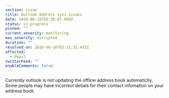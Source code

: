 ```yaml
---
section: issue
title: Outlook Address sync issues
date: 2020-06-16T02:30:07.098Z
status: in_progress
pinned: ""
current_severity: monitoring
max_severity: disrupted
duration: ""
resolved_on: 2020-06-16T03:31:32.433Z
affected:
  - Email
twitterFeed: ""
enableComments: false
---
```

Currently outlook is not updating the offline address book automaticlly, Some people may have incorrect detials for their contact infomation on your address book.